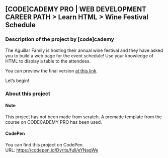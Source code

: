 ## [CODE]CADEMY PRO | WEB DEVELOPMENT CAREER PATH > Learn HTML > Wine Festival Schedule
### Description of the project by [code]cademy
The Aguillar Family is hosting their annual wine festival and they have asked you to build a web page for the event schedule! Use your knowledge of HTML to display a table to the attendees.

You can preview the final version [at this link](https://s3.amazonaws.com/codecademy-content/courses/learn-html-tables/index.html).

Let’s begin!

### About this project
#### Note
This project has not been made from scratch. A premade template from the course on CODECADEMY PRO has been used. 

#### CodePen
You can find this project on CodePen.  
URL: https://codepen.io/Dyrits/full/eYNagWe


